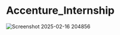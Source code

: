 # Accenture_Internship
![Screenshot 2025-02-16 204856](https://github.com/user-attachments/assets/1253070c-34fe-454b-af84-8909700f5ed9)
